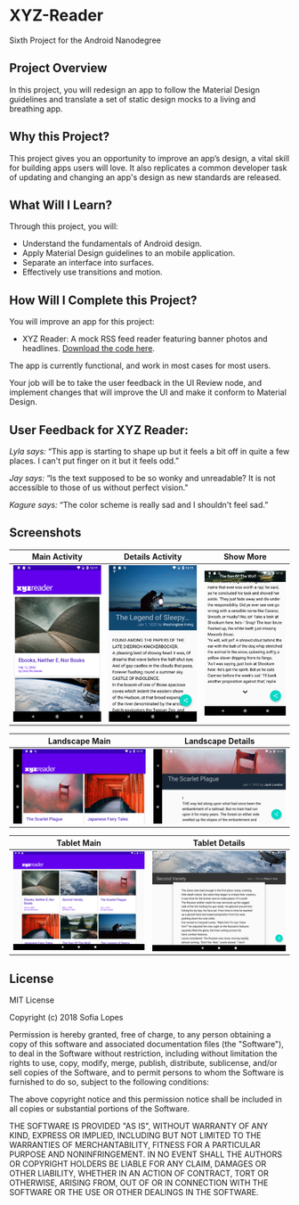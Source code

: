 # XYZ-Reader

Sixth Project for the Android Nanodegree


## Project Overview

In this project, you will redesign an app to follow the Material Design guidelines and translate a set of static design mocks to a living and breathing app.


## Why this Project?

This project gives you an opportunity to improve an app’s design, a vital skill for building apps users will love. It also replicates a common developer task of updating and changing an app's design as new standards are released.


## What Will I Learn?
Through this project, you will:

 - Understand the fundamentals of Android design.
 - Apply Material Design guidelines to an mobile application.
 - Separate an interface into surfaces.
 - Effectively use transitions and motion.


## How Will I Complete this Project?

You will improve an app for this project:

 - XYZ Reader: A mock RSS feed reader featuring banner photos and headlines. [Download the code here](https://github.com/udacity/xyz-reader-starter-code).
 
The app is currently functional, and work in most cases for most users.

Your job will be to take the user feedback in the UI Review node, and implement changes that will improve the UI and make it conform to Material Design.


## User Feedback for XYZ Reader:
*Lyla says:*
“This app is starting to shape up but it feels a bit off in quite a few places. I can't put finger on it but it feels odd.”

*Jay says:*
“Is the text supposed to be so wonky and unreadable? It is not accessible to those of us without perfect vision."

*Kagure says:*
“The color scheme is really sad and I shouldn't feel sad.”


## Screenshots

|Main Activity| Details Activity | Show More|
| --- | --- | ---|
| ![alt text](https://github.com/sofylopdev/XYZ-Reader/blob/master/MainActivity.png) | ![alt text](https://github.com/sofylopdev//XYZ-Reader/blob/master/DetailsActivity.png) | ![alt text](https://github.com/sofylopdev//XYZ-Reader/blob/master/ShowMore.png) |

|Landscape Main| Landscape Details | 
| --- | --- | 
| ![alt text](https://github.com/sofylopdev/XYZ-Reader/blob/master/LandscapeMain.png) | ![alt text](https://github.com/sofylopdev//XYZ-Reader/blob/master/LandscapeDetails.png) |

|Tablet Main| Tablet Details | 
| --- | --- | 
| ![alt text](https://github.com/sofylopdev/XYZ-Reader/blob/master/TabletMain.png) | ![alt text](https://github.com/sofylopdev//XYZ-Reader/blob/master/TabletDetails.png) |


## License

MIT License

Copyright (c) 2018 Sofia Lopes

Permission is hereby granted, free of charge, to any person obtaining a copy
of this software and associated documentation files (the "Software"), to deal
in the Software without restriction, including without limitation the rights
to use, copy, modify, merge, publish, distribute, sublicense, and/or sell
copies of the Software, and to permit persons to whom the Software is
furnished to do so, subject to the following conditions:

The above copyright notice and this permission notice shall be included in all
copies or substantial portions of the Software.

THE SOFTWARE IS PROVIDED "AS IS", WITHOUT WARRANTY OF ANY KIND, EXPRESS OR
IMPLIED, INCLUDING BUT NOT LIMITED TO THE WARRANTIES OF MERCHANTABILITY,
FITNESS FOR A PARTICULAR PURPOSE AND NONINFRINGEMENT. IN NO EVENT SHALL THE
AUTHORS OR COPYRIGHT HOLDERS BE LIABLE FOR ANY CLAIM, DAMAGES OR OTHER
LIABILITY, WHETHER IN AN ACTION OF CONTRACT, TORT OR OTHERWISE, ARISING FROM,
OUT OF OR IN CONNECTION WITH THE SOFTWARE OR THE USE OR OTHER DEALINGS IN THE
SOFTWARE.

